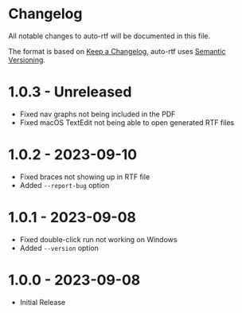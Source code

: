 # Changelog <!-- omit in toc -->
All notable changes to auto-rtf will be documented in this file.

The format is based on [Keep a Changelog](https://keepachangelog.com/en/1.0.0/),
auto-rtf uses [Semantic Versioning](https://semver.org/spec/v2.0.0.html).

# 1.0.3 - Unreleased
- Fixed nav graphs not being included in the PDF
- Fixed macOS TextEdit not being able to open generated RTF files

# 1.0.2 - 2023-09-10
- Fixed braces not showing up in RTF file
- Added `--report-bug` option

# 1.0.1 - 2023-09-08
- Fixed double-click run not working on Windows
- Added `--version` option

# 1.0.0 - 2023-09-08
- Initial Release

